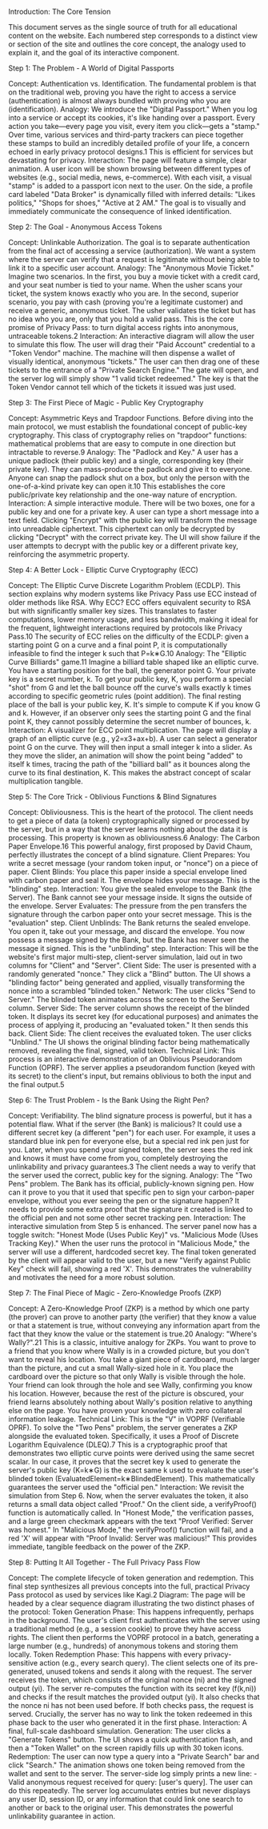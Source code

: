 Introduction: The Core Tension

This document serves as the single source of truth for all educational content on the website. Each numbered step corresponds to a distinct view or section of the site and outlines the core concept, the analogy used to explain it, and the goal of its interactive component.

Step 1: The Problem - A World of Digital Passports

Concept: Authentication vs. Identification. The fundamental problem is that on the traditional web, proving you have the right to access a service (authentication) is almost always bundled with proving who you are (identification).
Analogy: We introduce the "Digital Passport." When you log into a service or accept its cookies, it's like handing over a passport. Every action you take—every page you visit, every item you click—gets a "stamp." Over time, various services and third-party trackers can piece together these stamps to build an incredibly detailed profile of your life, a concern echoed in early privacy protocol designs.1 This is efficient for services but devastating for privacy.
Interaction: The page will feature a simple, clear animation. A user icon will be shown browsing between different types of websites (e.g., social media, news, e-commerce). With each visit, a visual "stamp" is added to a passport icon next to the user. On the side, a profile card labeled "Data Broker" is dynamically filled with inferred details: "Likes politics," "Shops for shoes," "Active at 2 AM." The goal is to visually and immediately communicate the consequence of linked identification.

Step 2: The Goal - Anonymous Access Tokens

Concept: Unlinkable Authorization. The goal is to separate authentication from the final act of accessing a service (authorization). We want a system where the server can verify that a request is legitimate without being able to link it to a specific user account.
Analogy: The "Anonymous Movie Ticket." Imagine two scenarios. In the first, you buy a movie ticket with a credit card, and your seat number is tied to your name. When the usher scans your ticket, the system knows exactly who you are. In the second, superior scenario, you pay with cash (proving you're a legitimate customer) and receive a generic, anonymous ticket. The usher validates the ticket but has no idea who you are, only that you hold a valid pass. This is the core promise of Privacy Pass: to turn digital access rights into anonymous, untraceable tokens.2
Interaction: An interactive diagram will allow the user to simulate this flow. The user will drag their "Paid Account" credential to a "Token Vendor" machine. The machine will then dispense a wallet of visually identical, anonymous "tickets." The user can then drag one of these tickets to the entrance of a "Private Search Engine." The gate will open, and the server log will simply show "1 valid ticket redeemed." The key is that the Token Vendor cannot tell which of the tickets it issued was just used.

Step 3: The First Piece of Magic - Public Key Cryptography

Concept: Asymmetric Keys and Trapdoor Functions. Before diving into the main protocol, we must establish the foundational concept of public-key cryptography. This class of cryptography relies on "trapdoor" functions: mathematical problems that are easy to compute in one direction but intractable to reverse.9
Analogy: The "Padlock and Key." A user has a unique padlock (their public key) and a single, corresponding key (their private key). They can mass-produce the padlock and give it to everyone. Anyone can snap the padlock shut on a box, but only the person with the one-of-a-kind private key can open it.10 This establishes the core public/private key relationship and the one-way nature of encryption.
Interaction: A simple interactive module. There will be two boxes, one for a public key and one for a private key. A user can type a short message into a text field. Clicking "Encrypt" with the public key will transform the message into unreadable ciphertext. This ciphertext can only be decrypted by clicking "Decrypt" with the correct private key. The UI will show failure if the user attempts to decrypt with the public key or a different private key, reinforcing the asymmetric property.

Step 4: A Better Lock - Elliptic Curve Cryptography (ECC)

Concept: The Elliptic Curve Discrete Logarithm Problem (ECDLP). This section explains why modern systems like Privacy Pass use ECC instead of older methods like RSA.
Why ECC? ECC offers equivalent security to RSA but with significantly smaller key sizes. This translates to faster computations, lower memory usage, and less bandwidth, making it ideal for the frequent, lightweight interactions required by protocols like Privacy Pass.10 The security of ECC relies on the difficulty of the ECDLP: given a starting point
G on a curve and a final point P, it is computationally infeasible to find the integer k such that P=k∗G.10
Analogy: The "Elliptic Curve Billiards" game.11 Imagine a billiard table shaped like an elliptic curve. You have a starting position for the ball, the generator point
G. Your private key is a secret number, k. To get your public key, K, you perform a special "shot" from G and let the ball bounce off the curve's walls exactly k times according to specific geometric rules (point addition). The final resting place of the ball is your public key, K. It's simple to compute K if you know G and k. However, if an observer only sees the starting point G and the final point K, they cannot possibly determine the secret number of bounces, k.
Interaction: A visualizer for ECC point multiplication. The page will display a graph of an elliptic curve (e.g., y2=x3+ax+b). A user can select a generator point G on the curve. They will then input a small integer k into a slider. As they move the slider, an animation will show the point being "added" to itself k times, tracing the path of the "billiard ball" as it bounces along the curve to its final destination, K. This makes the abstract concept of scalar multiplication tangible.

Step 5: The Core Trick - Oblivious Functions & Blind Signatures

Concept: Obliviousness. This is the heart of the protocol. The client needs to get a piece of data (a token) cryptographically signed or processed by the server, but in a way that the server learns nothing about the data it is processing. This property is known as obliviousness.6
Analogy: The Carbon Paper Envelope.16 This powerful analogy, first proposed by David Chaum, perfectly illustrates the concept of a blind signature.
Client Prepares: You write a secret message (your random token input, or "nonce") on a piece of paper.
Client Blinds: You place this paper inside a special envelope lined with carbon paper and seal it. The envelope hides your message. This is the "blinding" step.
Interaction: You give the sealed envelope to the Bank (the Server). The Bank cannot see your message inside. It signs the outside of the envelope.
Server Evaluates: The pressure from the pen transfers the signature through the carbon paper onto your secret message. This is the "evaluation" step.
Client Unblinds: The Bank returns the sealed envelope. You open it, take out your message, and discard the envelope. You now possess a message signed by the Bank, but the Bank has never seen the message it signed. This is the "unblinding" step.
Interaction: This will be the website's first major multi-step, client-server simulation, laid out in two columns for "Client" and "Server".
Client Side: The user is presented with a randomly generated "nonce." They click a "Blind" button. The UI shows a "blinding factor" being generated and applied, visually transforming the nonce into a scrambled "blinded token."
Network: The user clicks "Send to Server." The blinded token animates across the screen to the Server column.
Server Side: The server column shows the receipt of the blinded token. It displays its secret key (for educational purposes) and animates the process of applying it, producing an "evaluated token." It then sends this back.
Client Side: The client receives the evaluated token. The user clicks "Unblind." The UI shows the original blinding factor being mathematically removed, revealing the final, signed, valid token.
Technical Link: This process is an interactive demonstration of an Oblivious Pseudorandom Function (OPRF). The server applies a pseudorandom function (keyed with its secret) to the client's input, but remains oblivious to both the input and the final output.5

Step 6: The Trust Problem - Is the Bank Using the Right Pen?

Concept: Verifiability. The blind signature process is powerful, but it has a potential flaw. What if the server (the Bank) is malicious? It could use a different secret key (a different "pen") for each user. For example, it uses a standard blue ink pen for everyone else, but a special red ink pen just for you. Later, when you spend your signed token, the server sees the red ink and knows it must have come from you, completely destroying the unlinkability and privacy guarantees.3 The client needs a way to
verify that the server used the correct, public key for the signing.
Analogy: The "Two Pens" problem. The Bank has its official, publicly-known signing pen. How can it prove to you that it used that specific pen to sign your carbon-paper envelope, without you ever seeing the pen or the signature happen? It needs to provide some extra proof that the signature it created is linked to the official pen and not some other secret tracking pen.
Interaction: The interactive simulation from Step 5 is enhanced. The server panel now has a toggle switch: "Honest Mode (Uses Public Key)" vs. "Malicious Mode (Uses Tracking Key)." When the user runs the protocol in "Malicious Mode," the server will use a different, hardcoded secret key. The final token generated by the client will appear valid to the user, but a new "Verify against Public Key" check will fail, showing a red 'X'. This demonstrates the vulnerability and motivates the need for a more robust solution.

Step 7: The Final Piece of Magic - Zero-Knowledge Proofs (ZKP)

Concept: A Zero-Knowledge Proof (ZKP) is a method by which one party (the prover) can prove to another party (the verifier) that they know a value or that a statement is true, without conveying any information apart from the fact that they know the value or the statement is true.20
Analogy: "Where's Wally?".21 This is a classic, intuitive analogy for ZKPs. You want to prove to a friend that you know where Wally is in a crowded picture, but you don't want to reveal his location. You take a giant piece of cardboard, much larger than the picture, and cut a small Wally-sized hole in it. You place the cardboard over the picture so that only Wally is visible through the hole. Your friend can look through the hole and see Wally, confirming you know his location. However, because the rest of the picture is obscured, your friend learns absolutely nothing about Wally's position relative to anything else on the page. You have proven your knowledge with zero collateral information leakage.
Technical Link: This is the "V" in VOPRF (Verifiable OPRF). To solve the "Two Pens" problem, the server generates a ZKP alongside the evaluated token. Specifically, it uses a Proof of Discrete Logarithm Equivalence (DLEQ).7 This is a cryptographic proof that demonstrates two elliptic curve points were derived using the same secret scalar. In our case, it proves that the secret key
k used to generate the server's public key (K=k∗G) is the exact same k used to evaluate the user's blinded token (EvaluatedElement=k∗BlindedElement). This mathematically guarantees the server used the "official pen."
Interaction: We revisit the simulation from Step 6. Now, when the server evaluates the token, it also returns a small data object called "Proof." On the client side, a verifyProof() function is automatically called. In "Honest Mode," the verification passes, and a large green checkmark appears with the text "Proof Verified: Server was honest." In "Malicious Mode," the verifyProof() function will fail, and a red 'X' will appear with "Proof Invalid: Server was malicious!" This provides immediate, tangible feedback on the power of the ZKP.

Step 8: Putting It All Together - The Full Privacy Pass Flow

Concept: The complete lifecycle of token generation and redemption. This final step synthesizes all previous concepts into the full, practical Privacy Pass protocol as used by services like Kagi.2
Diagram: The page will be headed by a clear sequence diagram illustrating the two distinct phases of the protocol:
Token Generation Phase: This happens infrequently, perhaps in the background. The user's client first authenticates with the server using a traditional method (e.g., a session cookie) to prove they have access rights. The client then performs the VOPRF protocol in a batch, generating a large number (e.g., hundreds) of anonymous tokens and storing them locally.
Token Redemption Phase: This happens with every privacy-sensitive action (e.g., every search query). The client selects one of its pre-generated, unused tokens and sends it along with the request. The server receives the token, which consists of the original nonce (ni​) and the signed output (yi​). The server re-computes the function with its secret key (f(k,ni​)) and checks if the result matches the provided output (yi​). It also checks that the nonce ni​ has not been used before. If both checks pass, the request is served. Crucially, the server has no way to link the token redeemed in this phase back to the user who generated it in the first phase.
Interaction: A final, full-scale dashboard simulation.
Generation: The user clicks a "Generate Tokens" button. The UI shows a quick authentication flash, and then a "Token Wallet" on the screen rapidly fills up with 30 token icons.
Redemption: The user can now type a query into a "Private Search" bar and click "Search." The animation shows one token being removed from the wallet and sent to the server. The server-side log simply prints a new line: - Valid anonymous request received for query: [user's query]. The user can do this repeatedly. The server log accumulates entries but never displays any user ID, session ID, or any information that could link one search to another or back to the original user. This demonstrates the powerful unlinkability guarantee in action.
